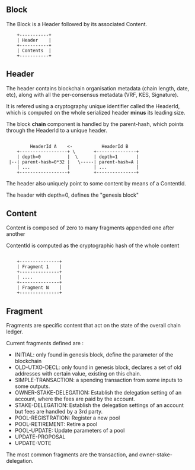 ## Block

The Block is a Header followed by its associated Content.

```
    +-----------+
    | Header    |
    +-----------+
    | Contents  |
    +-----------+
```

## Header

The header contains blockchain organisation metadata (chain length, date, etc),
along with all the per-consensus metadata (VRF, KES, Signature).

It is refered using a cryptography unique identifier called the HeaderId, which
is computed on the whole serialized header **minus** its leading size.

The block **chain** component is handled by the parent-hash, which points
through the HeaderId to a unique header.

```
    
         HeaderId A    <-           HeaderId B
    +------------------+ \       +---------------+ 
    | depth=0          |  \      | depth=1       |
 |--| parent-hash=0*32 |   \-----| parent-hash=A |
    | ...              |         | ...           |
    +------------------+         +---------------+
```

The header also uniquely point to some content by means of a ContentId.

The header with depth=0, defines the "genesis block"

## Content

Content is composed of zero to many fragments appended one after another

ContentId is computed as the cryptographic hash of the whole content

```

    +---------------+
    | Fragment 1    |
    +---------------+
    | ....          |
    +---------------+
    | Fragment N    |
    +---------------+

```

## Fragment

Fragments are specific content that act on the state of the overall chain ledger.

Current fragments defined are :

* INITIAL: only found in genesis block, define the parameter of the blockchain
* OLD-UTXO-DECL: only found in genesis block, declares a set of old addresses with certain value, existing on this chain.
* SIMPLE-TRANSACTION: a spending transaction from some inputs to some outputs.
* OWNER-STAKE-DELEGATION: Establish the delegation setting of an account, where the fees are paid by the account.
* STAKE-DELEGATION: Establish the delegation settings of an account but fees are handled by a 3rd party.
* POOL-REGISTRATION: Register a new pool
* POOL-RETIREMENT: Retire a pool
* POOL-UPDATE: Update parameters of a pool
* UPDATE-PROPOSAL
* UPDATE-VOTE

The most common fragments are the transaction, and owner-stake-delegation.
